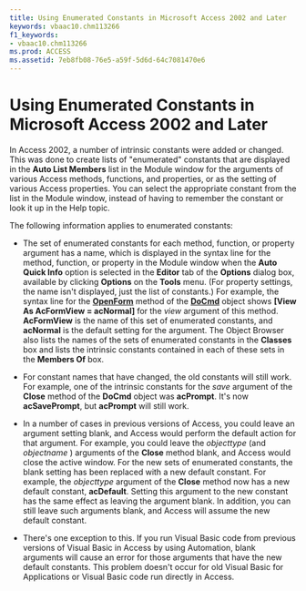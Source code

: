```yaml
---
title: Using Enumerated Constants in Microsoft Access 2002 and Later
keywords: vbaac10.chm113266
f1_keywords:
- vbaac10.chm113266
ms.prod: ACCESS
ms.assetid: 7eb8fb08-76e5-a59f-5d6d-64c7081470e6
---
```



# Using Enumerated Constants in Microsoft Access 2002 and Later

In Access 2002, a number of intrinsic constants were added or changed. This was done to create lists of "enumerated" constants that are displayed in the  **Auto List Members** list in the Module window for the arguments of various Access methods, functions, and properties, or as the setting of various Access properties. You can select the appropriate constant from the list in the Module window, instead of having to remember the constant or look it up in the Help topic.

The following information applies to enumerated constants:

- The set of enumerated constants for each method, function, or property argument has a name, which is displayed in the syntax line for the method, function, or property in the Module window when the  **Auto Quick Info** option is selected in the **Editor** tab of the **Options** dialog box, available by clicking **Options** on the **Tools** menu. (For property settings, the name isn't displayed, just the list of constants.) For example, the syntax line for the **[OpenForm](docmd-openform-method-access.md)** method of the **[DoCmd](docmd-object-access.md)** object shows **[View As AcFormView = acNormal]** for the _view_ argument of this method. **AcFormView** is the name of this set of enumerated constants, and **acNormal** is the default setting for the argument. The Object Browser also lists the names of the sets of enumerated constants in the **Classes** box and lists the intrinsic constants contained in each of these sets in the **Members Of** box.
    
- For constant names that have changed, the old constants will still work. For example, one of the intrinsic constants for the  _save_ argument of the **Close** method of the **DoCmd** object was **acPrompt**. It's now **acSavePrompt**, but **acPrompt** will still work.
    
- In a number of cases in previous versions of Access, you could leave an argument setting blank, and Access would perform the default action for that argument. For example, you could leave the  _objecttype_ (and _objectname_ ) arguments of the **Close** method blank, and Access would close the active window. For the new sets of enumerated constants, the blank setting has been replaced with a new default constant. For example, the _objecttype_ argument of the **Close** method now has a new default constant, **acDefault**. Setting this argument to the new constant has the same effect as leaving the argument blank. In addition, you can still leave such arguments blank, and Access will assume the new default constant.
    
- There's one exception to this. If you run Visual Basic code from previous versions of Visual Basic in Access by using Automation, blank arguments will cause an error for those arguments that have the new default constants. This problem doesn't occur for old Visual Basic for Applications or Visual Basic code run directly in Access.
    

